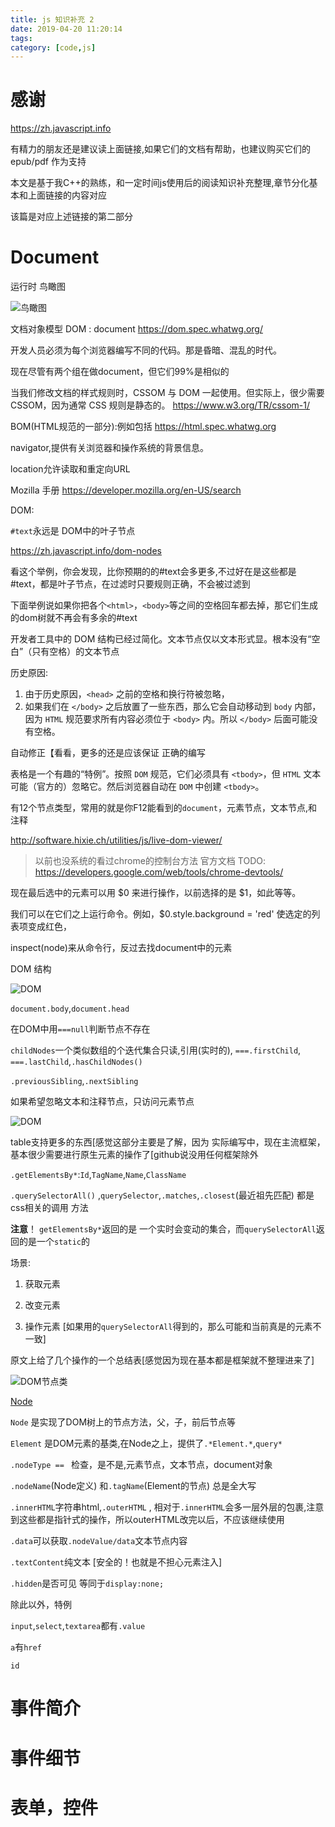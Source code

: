```yaml
---
title: js 知识补充 2
date: 2019-04-20 11:20:14
tags:
category: [code,js]
---
```


# 感谢

https://zh.javascript.info

有精力的朋友还是建议读上面链接,如果它们的文档有帮助，也建议购买它们的 epub/pdf 作为支持

本文是基于我C++的熟练，和一定时间js使用后的阅读知识补充整理,章节分化基本和上面链接的内容对应

该篇是对应上述链接的第二部分

# Document

运行时 鸟瞰图

![鸟瞰图](https://zh.javascript.info/article/browser-environment/windowObjects.png)

<!-- more -->

文档对象模型 DOM : document https://dom.spec.whatwg.org/

开发人员必须为每个浏览器编写不同的代码。那是昏暗、混乱的时代。

现在尽管有两个组在做document，但它们99%是相似的

当我们修改文档的样式规则时，CSSOM 与 DOM 一起使用。但实际上，很少需要 CSSOM，因为通常 CSS 规则是静态的。 https://www.w3.org/TR/cssom-1/

BOM(HTML规范的一部分):例如包括 https://html.spec.whatwg.org

navigator,提供有关浏览器和操作系统的背景信息。

location允许读取和重定向URL

Mozilla 手册 https://developer.mozilla.org/en-US/search

DOM:

`#text`永远是 DOM中的叶子节点

https://zh.javascript.info/dom-nodes

看这个举例，你会发现，比你预期的的#text会多更多,不过好在是这些都是#text，都是叶子节点，在过滤时只要规则正确，不会被过滤到

下面举例说如果你把各个`<html>`，`<body>`等之间的空格回车都去掉，那它们生成的dom树就不再会有多余的#text

开发者工具中的 DOM 结构已经过简化。文本节点仅以文本形式显。根本没有“空白”（只有空格）的文本节点

历史原因:

1. 由于历史原因，`<head>` 之前的空格和换行符被忽略，
2. 如果我们在 `</body>` 之后放置了一些东西，那么它会自动移动到 `body` 内部，因为 `HTML` 规范要求所有内容必须位于 `<body>` 内。所以 `</body>` 后面可能没有空格。

自动修正【看看，更多的还是应该保证 正确的编写

表格是一个有趣的“特例”。按照 `DOM` 规范，它们必须具有 `<tbody>`，但 `HTML` 文本可能（官方的）忽略它。然后浏览器自动在 `DOM` 中创建 `<tbody>`。

有12个节点类型，常用的就是你F12能看到的`document`，元素节点，文本节点,和注释

http://software.hixie.ch/utilities/js/live-dom-viewer/

> 以前也没系统的看过chrome的控制台方法 官方文档 TODO: https://developers.google.com/web/tools/chrome-devtools/

现在最后选中的元素可以用 $0 来进行操作，以前选择的是 $1，如此等等。

我们可以在它们之上运行命令。例如，$0.style.background = 'red' 使选定的列表项变成红色，

inspect(node)来从命令行，反过去找document中的元素

DOM 结构

![DOM](https://zh.javascript.info/article/dom-navigation/dom-links.png)

`document.body`,`document.head`

在DOM中用`===null`判断节点不存在

`childNodes`一个类似数组的个迭代集合只读,引用(实时的), `===.firstChild`, `===.lastChild`,`.hasChildNodes()`

`.previousSibling`,`.nextSibling`

如果希望忽略文本和注释节点，只访问元素节点

![DOM](https://zh.javascript.info/article/dom-navigation/dom-links-elements.png)

table支持更多的东西[感觉这部分主要是了解，因为 实际编写中，现在主流框架，基本很少需要进行原生元素的操作了[github说没用任何框架除外

`.getElementsBy*`:`Id`,`TagName`,`Name`,`ClassName`

`.querySelectorAll()` ,`querySelector`,`.matches`,`.closest`(最近祖先匹配) 都是css相关的调用 方法 

**注意**！ `getElementsBy*`返回的是 一个实时会变动的集合，而`querySelectorAll`返回的是一个`static`的

场景:

1. 获取元素

2. 改变元素

3. 操作元素 [如果用的`querySelectorAll`得到的，那么可能和当前真是的元素不一致]

原文上给了几个操作的一个总结表[感觉因为现在基本都是框架就不整理进来了]

![DOM节点类](https://zh.javascript.info/article/basic-dom-node-properties/dom-class-hierarchy.png)

[Node](https://dom.spec.whatwg.org/#interface-node)

`Node` 是实现了DOM树上的节点方法，父，子，前后节点等

`Element` 是DOM元素的基类,在Node之上，提供了`.*Element.*`,`query*`

`.nodeType == ` 检查，是不是,元素节点，文本节点，document对象

`.nodeName`(Node定义) 和`.tagName`(Element的节点) 总是全大写

`.innerHTML`字符串html,`.outerHTML` , 相对于`.innerHTML`会多一层外层的包裹,注意到这些都是指针式的操作，所以outerHTML改完以后，不应该继续使用

`.data`可以获取`.nodeValue/data`文本节点内容

`.textContent`纯文本 [安全的！也就是不担心元素注入]

`.hidden`是否可见 等同于`display:none;`

除此以外，特例

`input`,`select`,`textarea`都有`.value`

`a`有`href`

`id`



# 事件简介

# 事件细节

# 表单，控件



